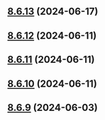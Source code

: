 ## [8.6.13](https://github.com/msobiecki/eslint-config/compare/v8.6.12...v8.6.13) (2024-06-17)



## [8.6.12](https://github.com/msobiecki/eslint-config/compare/v8.6.11...v8.6.12) (2024-06-11)



## [8.6.11](https://github.com/msobiecki/eslint-config/compare/v8.6.10...v8.6.11) (2024-06-11)



## [8.6.10](https://github.com/msobiecki/eslint-config/compare/v8.6.9...v8.6.10) (2024-06-11)



## [8.6.9](https://github.com/msobiecki/eslint-config/compare/v8.6.8...v8.6.9) (2024-06-03)



